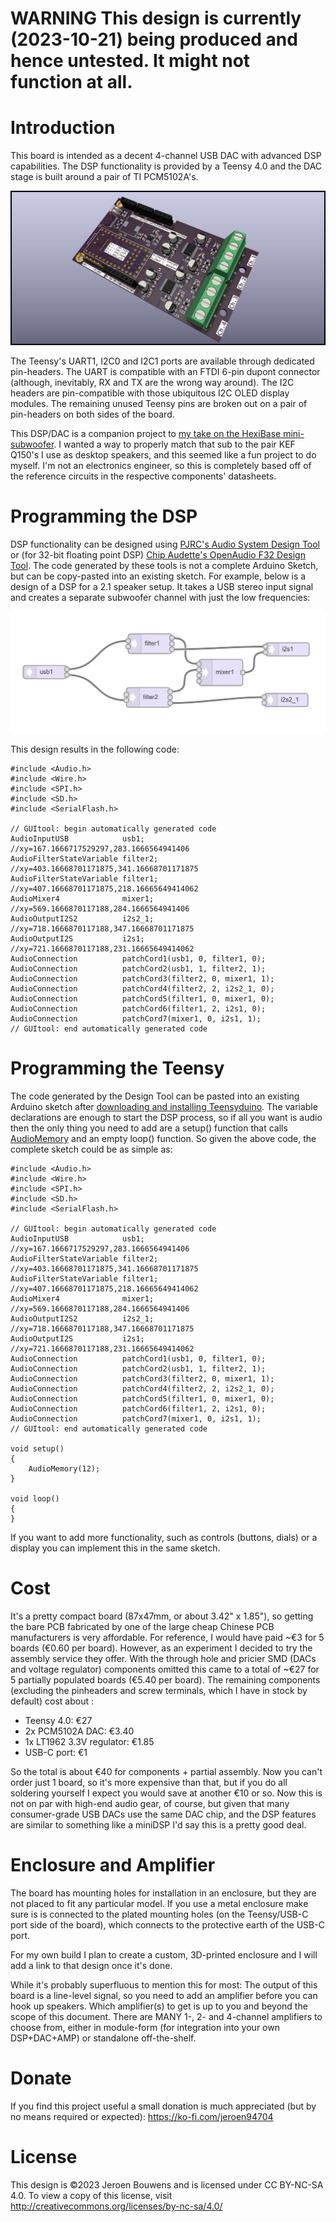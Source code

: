 # **WARNING** This design is currently (2023-10-21) being produced and hence untested. It might not function at all.

# Introduction

This board is intended as a decent 4-channel USB DAC with advanced DSP capabilities. The DSP functionality is provided by a Teensy 4.0 and the DAC stage is built around a pair of TI PCM5102A's.

![Beauty shot of the PCB rendered by KiCad](images/BeautyShot.jpg)

The Teensy's UART1, I2C0 and I2C1 ports are available through dedicated pin-headers. The UART is compatible with an FTDI 6-pin dupont connector (although, inevitably, RX and TX are the wrong way around). The I2C headers are pin-compatible with those ubiquitous I2C OLED display modules. The remaining unused Teensy pins are broken out on a pair of pin-headers on both sides of the board.

This DSP/DAC is a companion project to [my take on the HexiBase mini-subwoofer](https://www.printables.com/model/609048-hexibase-3d-printed-mini-subwoofer-redux). I wanted a way to properly match that sub to the pair KEF Q150's I use as desktop speakers, and this seemed like a fun project to do myself. I'm not an electronics engineer, so this is completely based off of the reference circuits in the respective components' datasheets.

# Programming the DSP

DSP functionality can be designed using [PJRC's Audio System Design Tool](https://www.janbob.com/electron/OpenAudio_Design_Tool/index.html) or (for 32-bit floating point DSP) [Chip Audette's OpenAudio F32 Design Tool](https://www.janbob.com/electron/OpenAudio_Design_Tool/index.html). The code generated by these tools is not a complete Arduino Sketch, but can be copy-pasted into an existing sketch. For example, below is a design of a DSP for a 2.1 speaker setup. It takes a USB stereo input signal and creates a separate subwoofer channel with just the low frequencies:

![A DSP design consisting of a USB input, 2 filters, a mixer and 2 I2S outputs](images/AudioSystemDesignToolExample.jpg)

This design results in the following code:

    #include <Audio.h>
    #include <Wire.h>
    #include <SPI.h>
    #include <SD.h>
    #include <SerialFlash.h>

    // GUItool: begin automatically generated code
    AudioInputUSB            usb1;           //xy=167.1666717529297,283.1666564941406
    AudioFilterStateVariable filter2;        //xy=403.16668701171875,341.16668701171875
    AudioFilterStateVariable filter1;        //xy=407.16668701171875,218.16665649414062
    AudioMixer4              mixer1;         //xy=569.1666870117188,284.1666564941406
    AudioOutputI2S2          i2s2_1;         //xy=718.1666870117188,347.16668701171875
    AudioOutputI2S           i2s1;           //xy=721.1666870117188,231.16665649414062
    AudioConnection          patchCord1(usb1, 0, filter1, 0);
    AudioConnection          patchCord2(usb1, 1, filter2, 1);
    AudioConnection          patchCord3(filter2, 0, mixer1, 1);
    AudioConnection          patchCord4(filter2, 2, i2s2_1, 0);
    AudioConnection          patchCord5(filter1, 0, mixer1, 0);
    AudioConnection          patchCord6(filter1, 2, i2s1, 0);
    AudioConnection          patchCord7(mixer1, 0, i2s1, 1);
    // GUItool: end automatically generated code

# Programming the Teensy

The code generated by the Design Tool can be pasted into an existing Arduino sketch after [downloading and installing Teensyduino](https://www.pjrc.com/teensy/td_download.html). The variable declarations are enough to start the DSP process, so if all you want is audio then the only thing you need to add are a setup() function that calls [AudioMemory](https://www.pjrc.com/teensy/td_libs_AudioConnection.html) and an empty loop() function. So given the above code, the complete sketch could be as simple as:

    #include <Audio.h>
    #include <Wire.h>
    #include <SPI.h>
    #include <SD.h>
    #include <SerialFlash.h>

    // GUItool: begin automatically generated code
    AudioInputUSB            usb1;           //xy=167.1666717529297,283.1666564941406
    AudioFilterStateVariable filter2;        //xy=403.16668701171875,341.16668701171875
    AudioFilterStateVariable filter1;        //xy=407.16668701171875,218.16665649414062
    AudioMixer4              mixer1;         //xy=569.1666870117188,284.1666564941406
    AudioOutputI2S2          i2s2_1;         //xy=718.1666870117188,347.16668701171875
    AudioOutputI2S           i2s1;           //xy=721.1666870117188,231.16665649414062
    AudioConnection          patchCord1(usb1, 0, filter1, 0);
    AudioConnection          patchCord2(usb1, 1, filter2, 1);
    AudioConnection          patchCord3(filter2, 0, mixer1, 1);
    AudioConnection          patchCord4(filter2, 2, i2s2_1, 0);
    AudioConnection          patchCord5(filter1, 0, mixer1, 0);
    AudioConnection          patchCord6(filter1, 2, i2s1, 0);
    AudioConnection          patchCord7(mixer1, 0, i2s1, 1);
    // GUItool: end automatically generated code

    void setup() 
    {
        AudioMemory(12);
    }

    void loop() 
    {
    }

If you want to add more functionality, such as controls (buttons, dials) or a display you can implement this in the same sketch.

# Cost

It's a pretty compact board (87x47mm, or about 3.42" x 1.85"), so getting the bare PCB fabricated by one of the large cheap Chinese PCB manufacturers is very affordable. For reference, I would have paid ~€3 for 5 boards (€0.60 per board). However, as an experiment I decided to try the assembly service they offer. With the through hole and pricier SMD (DACs and voltage regulator) components omitted this came to a total of ~€27 for 5 partially populated boards (€5.40 per board). The remaining components (excluding the pinheaders and screw terminals, which I have in stock by default) cost about :

- Teensy 4.0: €27
- 2x PCM5102A DAC: €3.40
- 1x LT1962 3.3V regulator: €1.85
- USB-C port: €1

So the total is about €40 for components + partial assembly. Now you can't order just 1 board, so it's more expensive than that, but if you do all soldering yourself I expect you would save at another €10 or so. Now this is not on par with high-end audio gear, of course, but given that many consumer-grade USB DACs use the same DAC chip, and the DSP features are similar to something like a miniDSP I'd say this is a pretty good deal.

# Enclosure and Amplifier

The board has mounting holes for installation in an enclosure, but they are not placed to fit any particular model. If you use a metal enclosure make sure is is connected to the plated mounting holes (on the Teensy/USB-C port side of the board), which connects to the protective earth of the USB-C port.

For my own build I plan to create a custom, 3D-printed enclosure and I will add a link to that design once it's done.

While it's probably superfluous to mention this for most: The output of this board is a line-level signal, so you need to add an amplifier before you can hook up speakers. Which amplifier(s) to get is up to you and beyond the scope of this document. There are MANY 1-, 2- and 4-channel amplifiers to choose from, either in module-form (for integration into your own DSP+DAC+AMP) or standalone off-the-shelf.

# Donate

If you find this project useful a small donation is much appreciated (but by no means required or expected): https://ko-fi.com/jeroen94704

# License 

This design is ©2023 Jeroen Bouwens and is licensed under CC BY-NC-SA 4.0. To view a copy of this license, visit http://creativecommons.org/licenses/by-nc-sa/4.0/
